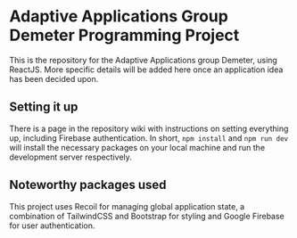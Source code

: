# Adaptive Applications Group Demeter Programming Project
This is the repository for the Adaptive Applications group Demeter, using ReactJS. More specific details will be added here once an application idea has been decided upon.

## Setting it up
There is a page in the repository wiki with instructions on setting everything up, including Firebase authentication. In short, `npm install` and `npm run dev` will install the necessary packages on your local machine and run the development server respectively.

## Noteworthy packages used
This project uses Recoil for managing global application state, a combination of TailwindCSS and Bootstrap for styling and Google Firebase for user authentication.

